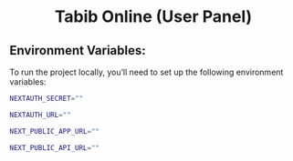 <div align="center">
    <h1>Tabib Online (User Panel)</h1>
</div>

<h2>Environment Variables:</h2>
<p>To run the project locally, you’ll need to set up the following environment variables:</p>

```bash
NEXTAUTH_SECRET=""

NEXTAUTH_URL=""

NEXT_PUBLIC_APP_URL=""

NEXT_PUBLIC_API_URL=""
```